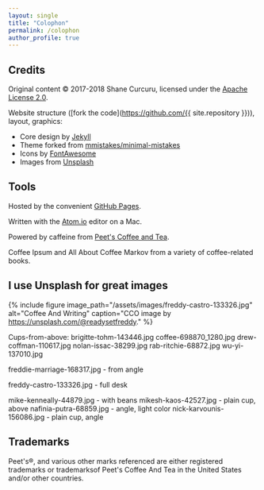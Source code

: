 ```yaml
---
layout: single
title: "Colophon"
permalink: /colophon
author_profile: true
---
```


## Credits

Original content &copy; 2017-2018 Shane Curcuru, licensed under the [Apache License 2.0](https://www.apache.org/licenses/LICENSE-2.0.html).

Website structure ([fork the code](https://github.com/{{ site.repository }})), layout, graphics:

- Core design by [Jekyll](https://jekyllrb.com/)
- Theme forked from [mmistakes/minimal-mistakes](https://github.com/mmistakes/minimal-mistakes)
- Icons by [FontAwesome](http://fontawesome.io/)
- Images from [Unsplash](https://unsplash.com/)

## Tools

Hosted by the convenient [GitHub Pages](https://pages.github.com/).

Written with the [Atom.io](https://atom.io/) editor on a Mac.

Powered by caffeine from [Peet's Coffee and Tea](https://share.peets.com/x/nhw6Pg).

Coffee Ipsum and All About Coffee Markov from a variety of coffee-related books.

## I use Unsplash for great images

{% include figure image_path="/assets/images/freddy-castro-133326.jpg" alt="Coffee And Writing" caption="CCO image by https://unsplash.com/@readysetfreddy." %}

Cups-from-above:
brigitte-tohm-143446.jpg
coffee-698870_1280.jpg
drew-coffman-110617.jpg
nolan-issac-38299.jpg
rab-ritchie-68872.jpg
wu-yi-137010.jpg

freddie-marriage-168317.jpg - from angle

freddy-castro-133326.jpg - full desk

mike-kenneally-44879.jpg - with beans
mikesh-kaos-42527.jpg - plain cup, above
nafinia-putra-68859.jpg - angle, light color
nick-karvounis-156086.jpg - plain cup, angle

## Trademarks

Peet's®, and various other marks referenced are either registered trademarks or trademarksof Peet's Coffee And Tea in the United States and/or other countries.